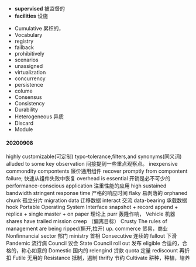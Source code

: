 - **supervised**  被监督的
- **facilities** 设施

* Cumulative 累积的，
* Vocabulary
* registry
* failback
* prohibitively 
* scenarios
* unassigned
* virtualization
* concurrency
* persistence
* colume
* Consensus
* Consistency
* Durability
* Heterogeneous 异质
* Discard
* Module

#### 20200908

highly customizable(可定制)
typo-tolerance,filters,and synonyms(同义词)
alluded to some key observation 间接提到一些重点观察点。
inexpensive commondity compontents 廉价通用组件
recover promptly from compontent failure; 快速从组件失败中恢复
overhead is essential 开销是必不可少的
performance-conscious application 注重性能的应用
high sustained bandwidth 
stringent response time 严格的响应时间
flaky 易剥落的
orphaned chunk 孤立分片
migration data 迁移数据
interact 交流
data-bearing 承载数据
hook
Portable Operating System Interface
snapshot + record append + replica + single master + 
on paper 理论上
purr 轰隆作响，
Vehicle 机器
shares have trailed 
mission creep （偏离目标）
Crusty 
The rules of management are being ripped(撕开,拉开) up.
commerce 贸易，商业
Nonfinnancial 
sector 部门
ministry 首相
Consecutive 连续的
fallout 下滑
Pandemic 流行病
Council 议会 State Council
roll out 发布
eligible 合适的，合格的，称心如意的
Domestic 国内的
relengind 贷款
quota 定量
rediscount 再折扣
Futile 无用的
Resistance 抵制，遏制
thrifty 节约
Cultivate 耕种，种植，培养





